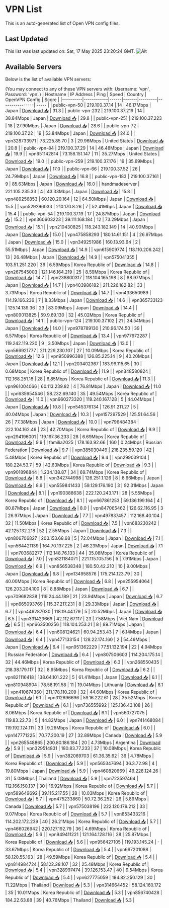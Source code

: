 # VPN List

This is an auto-generated list of Open VPN config files.

## Last Updated

This list was last updated on: Sat, 17 May 2025 23:20:24 GMT.
![Alt](https://repobeats.axiom.co/api/embed/186b98318ef1479477931607c1ad7d823f12451f.svg "Repobeats analytics image")

## Available Servers

Below is the list of available VPN servers:

(You may connect to any of these VPN servers with: Username: 'vpn', Password: 'vpn'.)
| Hostname | IP Address | Ping | Speed | Country | OpenVPN Config | Score |
|----------|------------|------|-------|---------|----------------| ----- |
| public-vpn-50 | 219.100.37.14 | 14 | 46.17Mbps | Japan | [Download 📥](./configs/server_0_JP.ovpn) | 31.3 |
| public-vpn-232 | 219.100.37.219 | 14 | 38.84Mbps | Japan | [Download 📥](./configs/server_1_JP.ovpn) | 29.8 |
| public-vpn-251 | 219.100.37.223 | 18 | 27.90Mbps | Japan | [Download 📥](./configs/server_2_JP.ovpn) | 28.6 |
| public-vpn-72 | 219.100.37.22 | 19 | 53.84Mbps | Japan | [Download 📥](./configs/server_3_JP.ovpn) | 24.0 |
| vpn328733971 | 73.225.85.70 | 3 | 29.96Mbps | United States | [Download 📥](./configs/server_4_US.ovpn) | 20.8 |
| public-vpn-84 | 219.100.37.29 | 14 | 46.48Mbps | Japan | [Download 📥](./configs/server_5_JP.ovpn) | 19.9 |
| vpn651142814 | 73.158.151.147 | 11 | 35.27Mbps | United States | [Download 📥](./configs/server_6_US.ovpn) | 19.0 |
| public-vpn-259 | 219.100.37.176 | 19 | 35.69Mbps | Japan | [Download 📥](./configs/server_7_JP.ovpn) | 17.0 |
| public-vpn-66 | 219.100.37.52 | 26 | 24.79Mbps | Japan | [Download 📥](./configs/server_8_JP.ovpn) | 16.8 |
| public-vpn-183 | 219.100.37.161 | 9 | 85.63Mbps | Japan | [Download 📥](./configs/server_9_JP.ovpn) | 16.0 |
| handmadeserver | 221.105.235.33 | 4 | 43.33Mbps | Japan | [Download 📥](./configs/server_10_JP.ovpn) | 15.8 |
| vpn489256853 | 60.120.20.164 | 12 | 64.50Mbps | Japan | [Download 📥](./configs/server_11_JP.ovpn) | 15.5 |
| vpn529296033 | 210.170.8.26 | 7 | 52.41Mbps | Japan | [Download 📥](./configs/server_12_JP.ovpn) | 15.4 |
| public-vpn-54 | 219.100.37.19 | 17 | 24.87Mbps | Japan | [Download 📥](./configs/server_13_JP.ovpn) | 15.2 |
| vpn360603223 | 39.111.168.184 | 12 | 73.29Mbps | Japan | [Download 📥](./configs/server_14_JP.ovpn) | 15.1 |
| vpn210430825 | 118.243.182.149 | 14 | 40.90Mbps | Japan | [Download 📥](./configs/server_15_JP.ovpn) | 15.0 |
| vpn475858293 | 180.14.61.151 | 4 | 26.97Mbps | Japan | [Download 📥](./configs/server_16_JP.ovpn) | 15.0 |
| vpn349251986 | 160.13.93.64 | 2 | 55.51Mbps | Japan | [Download 📥](./configs/server_17_JP.ovpn) | 14.9 |
| vpn615909774 | 118.110.206.242 | 13 | 26.48Mbps | Japan | [Download 📥](./configs/server_18_JP.ovpn) | 14.9 |
| vpn575041355 | 103.51.251.220 | 36 | 6.59Mbps | Korea Republic of | [Download 📥](./configs/server_19_KR.ovpn) | 14.8 |
| vpn267545003 | 121.146.164.219 | 25 | 8.59Mbps | Korea Republic of | [Download 📥](./configs/server_20_KR.ovpn) | 14.7 |
| vpn238800317 | 118.104.165.198 | 8 | 88.97Mbps | Japan | [Download 📥](./configs/server_21_JP.ovpn) | 14.7 |
| vpn403986182 | 211.226.182.82 | 33 | 3.73Mbps | Korea Republic of | [Download 📥](./configs/server_22_KR.ovpn) | 14.7 |
| vpn433650989 | 114.19.166.236 | 7 | 8.33Mbps | Japan | [Download 📥](./configs/server_23_JP.ovpn) | 14.6 |
| vpn365733123 | 125.14.139.36 | 23 | 83.09Mbps | Japan | [Download 📥](./configs/server_24_JP.ovpn) | 14.4 |
| vpn809013825 | 59.9.69.130 | 32 | 45.02Mbps | Korea Republic of | [Download 📥](./configs/server_25_KR.ovpn) | 14.1 |
| public-vpn-124 | 219.100.37.102 | 21 | 34.54Mbps | Japan | [Download 📥](./configs/server_26_JP.ovpn) | 14.0 |
| vpn978789130 | 210.96.174.50 | 39 | 6.57Mbps | Korea Republic of | [Download 📥](./configs/server_27_KR.ovpn) | 13.4 |
| vpn977972287 | 119.242.119.220 | 9 | 3.50Mbps | Japan | [Download 📥](./configs/server_28_JP.ovpn) | 13.0 |
| vpn566921777 | 211.229.230.107 | 27 | 10.09Mbps | Korea Republic of | [Download 📥](./configs/server_29_KR.ovpn) | 12.6 |
| vpn950996388 | 126.85.225.14 | 9 | 40.20Mbps | Japan | [Download 📥](./configs/server_30_JP.ovpn) | 12.1 |
| vpn203402367 | 183.99.115.65 | 30 | 0.68Mbps | Korea Republic of | [Download 📥](./configs/server_31_KR.ovpn) | 11.9 |
| vpn348580824 | 112.168.251.18 | 28 | 6.85Mbps | Korea Republic of | [Download 📥](./configs/server_32_KR.ovpn) | 11.3 |
| vpn961004066 | 60.113.239.82 | 4 | 76.81Mbps | Japan | [Download 📥](./configs/server_33_JP.ovpn) | 11.0 |
| vpn635654546 | 58.232.69.140 | 35 | 49.54Mbps | Korea Republic of | [Download 📥](./configs/server_34_KR.ovpn) | 11.0 |
| vpn960273320 | 119.240.167.128 | 5 | 44.04Mbps | Japan | [Download 📥](./configs/server_35_JP.ovpn) | 10.8 |
| vpn545376134 | 126.91.211.27 | 5 | 40.04Mbps | Japan | [Download 📥](./configs/server_36_JP.ovpn) | 10.3 |
| vpn157297529 | 125.51.64.56 | 26 | 77.38Mbps | Japan | [Download 📥](./configs/server_37_JP.ovpn) | 10.0 |
| vpn796484384 | 222.104.162.46 | 23 | 42.70Mbps | Korea Republic of | [Download 📥](./configs/server_38_KR.ovpn) | 9.9 |
| vpn294196001 | 119.197.36.233 | 28 | 6.69Mbps | Korea Republic of | [Download 📥](./configs/server_39_KR.ovpn) | 9.9 |
| familia2025 | 178.163.92.66 | 160 | 0.24Mbps | Russian Federation | [Download 📥](./configs/server_40_RU.ovpn) | 9.7 |
| vpn385030449 | 218.235.59.120 | 42 | 5.48Mbps | Korea Republic of | [Download 📥](./configs/server_41_KR.ovpn) | 9.4 |
| vpn299039104 | 180.224.53.7 | 59 | 42.63Mbps | Korea Republic of | [Download 📥](./configs/server_42_KR.ovpn) | 9.3 |
| vpn901896844 | 1.234.138.87 | 34 | 69.74Mbps | Korea Republic of | [Download 📥](./configs/server_43_KR.ovpn) | 8.8 |
| vpn342744998 | 126.251.1.126 | 8 | 8.66Mbps | Japan | [Download 📥](./configs/server_44_JP.ovpn) | 8.6 |
| vpn559841433 | 59.129.176.190 | 3 | 92.31Mbps | Japan | [Download 📥](./configs/server_45_JP.ovpn) | 8.1 |
| vpn190388638 | 222.120.243.171 | 28 | 5.55Mbps | Korea Republic of | [Download 📥](./configs/server_46_KR.ovpn) | 8.1 |
| vpn667861253 | 59.136.199.164 | 4 | 80.87Mbps | Japan | [Download 📥](./configs/server_47_JP.ovpn) | 8.0 |
| vpn847065462 | 126.62.116.95 | 3 | 26.97Mbps | Japan | [Download 📥](./configs/server_48_JP.ovpn) | 7.7 |
| vpn497837457 | 112.168.40.104 | 32 | 11.50Mbps | Korea Republic of | [Download 📥](./configs/server_49_KR.ovpn) | 7.5 |
| vpn683230242 | 42.125.132.218 | 52 | 2.55Mbps | Japan | [Download 📥](./configs/server_50_JP.ovpn) | 7.3 |
| vpn806706827 | 203.153.68.68 | 5 | 72.04Mbps | Japan | [Download 📥](./configs/server_51_JP.ovpn) | 7.1 |
| vpn564421139 | 164.70.137.225 | 2 | 46.23Mbps | Japan | [Download 📥](./configs/server_52_JP.ovpn) | 7.1 |
| vpn703682277 | 112.148.76.133 | 44 | 35.08Mbps | Korea Republic of | [Download 📥](./configs/server_53_KR.ovpn) | 7.0 |
| vpn821184071 | 221.115.105.156 | 5 | 7.91Mbps | Japan | [Download 📥](./configs/server_54_JP.ovpn) | 6.9 |
| vpn856538348 | 180.50.42.210 | 10 | 9.00Mbps | Japan | [Download 📥](./configs/server_55_JP.ovpn) | 6.8 |
| vpn134958576 | 175.214.123.79 | 30 | 40.00Mbps | Korea Republic of | [Download 📥](./configs/server_56_KR.ovpn) | 6.8 |
| vpn255954064 | 126.203.204.100 | 8 | 8.88Mbps | Japan | [Download 📥](./configs/server_57_JP.ovpn) | 6.7 |
| vpn709682838 | 119.24.44.189 | 21 | 23.94Mbps | Japan | [Download 📥](./configs/server_58_JP.ovpn) | 6.7 |
| vpn665093769 | 115.37.217.231 | 8 | 29.33Mbps | Japan | [Download 📥](./configs/server_59_JP.ovpn) | 6.7 |
| vpn449287030 | 118.19.44.179 | 5 | 20.52Mbps | Japan | [Download 📥](./configs/server_60_JP.ovpn) | 6.5 |
| vpn331423669 | 42.112.67.117 | 23 | 7.58Mbps | Viet Nam | [Download 📥](./configs/server_61_VN.ovpn) | 6.5 |
| vpn663500256 | 118.104.253.21 | 8 | 89.71Mbps | Japan | [Download 📥](./configs/server_62_JP.ovpn) | 6.4 |
| vpn608124621 | 60.94.253.43 | 7 | 6.14Mbps | Japan | [Download 📥](./configs/server_63_JP.ovpn) | 6.4 |
| vpn477133154 | 128.22.174.160 | 2 | 54.49Mbps | Japan | [Download 📥](./configs/server_64_JP.ovpn) | 6.4 |
| vpn951362229 | 77.51.132.194 | 22 | 4.94Mbps | Russian Federation | [Download 📥](./configs/server_65_RU.ovpn) | 6.4 |
| vpn807506603 | 114.204.175.14 | 32 | 44.46Mbps | Korea Republic of | [Download 📥](./configs/server_66_KR.ovpn) | 6.3 |
| vpn268550435 | 218.38.179.117 | 32 | 8.65Mbps | Korea Republic of | [Download 📥](./configs/server_67_KR.ovpn) | 6.2 |
| vpn821116418 | 138.64.101.222 | 5 | 61.41Mbps | Japan | [Download 📥](./configs/server_68_JP.ovpn) | 6.1 |
| vpn810948904 | 78.58.191.58 | 11 | 19.04Mbps | Lithuania | [Download 📥](./configs/server_69_LT.ovpn) | 6.1 |
| vpn410674360 | 211.178.110.209 | 32 | 44.60Mbps | Korea Republic of | [Download 📥](./configs/server_70_KR.ovpn) | 6.1 |
| vpn312696696 | 59.16.222.61 | 28 | 35.52Mbps | Korea Republic of | [Download 📥](./configs/server_71_KR.ovpn) | 6.1 |
| vpn736555992 | 125.136.43.108 | 26 | 8.06Mbps | Korea Republic of | [Download 📥](./configs/server_72_KR.ovpn) | 6.1 |
| vpn560727075 | 119.83.22.73 | 5 | 44.82Mbps | Japan | [Download 📥](./configs/server_73_JP.ovpn) | 6.0 |
| vpn741468084 | 119.192.124.111 | 33 | 9.26Mbps | Korea Republic of | [Download 📥](./configs/server_74_KR.ovpn) | 6.0 |
| vpn147771225 | 70.77.200.19 | 27 | 32.89Mbps | Canada | [Download 📥](./configs/server_75_CA.ovpn) | 5.9 |
| vpn265548865 | 200.80.186.184 | 20 | 4.73Mbps | Argentina | [Download 📥](./configs/server_76_AR.ovpn) | 5.9 |
| vpn329514831 | 180.83.77.233 | 37 | 10.08Mbps | Korea Republic of | [Download 📥](./configs/server_77_KR.ovpn) | 5.9 |
| vpn382069703 | 61.36.35.62 | 36 | 4.78Mbps | Korea Republic of | [Download 📥](./configs/server_78_KR.ovpn) | 5.9 |
| vpn565347694 | 36.3.72.98 | 4 | 19.80Mbps | Japan | [Download 📥](./configs/server_79_JP.ovpn) | 5.9 |
| vpn460820669 | 49.228.124.26 | 31 | 5.08Mbps | Thailand | [Download 📥](./configs/server_80_TH.ovpn) | 5.9 |
| vpn723597464 | 112.166.150.137 | 30 | 16.92Mbps | Korea Republic of | [Download 📥](./configs/server_81_KR.ovpn) | 5.7 |
| vpn589649692 | 39.115.217.55 | 28 | 10.03Mbps | Korea Republic of | [Download 📥](./configs/server_82_KR.ovpn) | 5.7 |
| vpn475233860 | 50.72.36.252 | 26 | 5.89Mbps | Canada | [Download 📥](./configs/server_83_CA.ovpn) | 5.7 |
| vpn575038196 | 222.120.179.212 | 33 | 9.07Mbps | Korea Republic of | [Download 📥](./configs/server_84_KR.ovpn) | 5.7 |
| vpn853433216 | 114.202.172.239 | 40 | 26.21Mbps | Korea Republic of | [Download 📥](./configs/server_85_KR.ovpn) | 5.7 |
| vpn466026942 | 220.127.192.79 | 36 | 4.69Mbps | Korea Republic of | [Download 📥](./configs/server_86_KR.ovpn) | 5.6 |
| vpn949411221 | 121.164.128.116 | 28 | 25.87Mbps | Korea Republic of | [Download 📥](./configs/server_87_KR.ovpn) | 5.6 |
| vpn956427105 | 119.193.145.24 | - | 33.67Mbps | Korea Republic of | [Download 📥](./configs/server_88_KR.ovpn) | 5.4 |
| vpn697201088 | 58.120.55.163 | 28 | 49.59Mbps | Korea Republic of | [Download 📥](./configs/server_89_KR.ovpn) | 5.4 |
| vpn814984724 | 58.122.28.107 | 32 | 25.48Mbps | Korea Republic of | [Download 📥](./configs/server_90_KR.ovpn) | 5.4 |
| vpn328997474 | 39.126.153.47 | 40 | 9.54Mbps | Korea Republic of | [Download 📥](./configs/server_91_KR.ovpn) | 5.4 |
| vpn627775059 | 184.82.250.129 | 30 | 11.22Mbps | Thailand | [Download 📥](./configs/server_92_TH.ovpn) | 5.3 |
| vpn314664452 | 58.124.160.172 | 35 | 10.01Mbps | Korea Republic of | [Download 📥](./configs/server_93_KR.ovpn) | 5.3 |
| vpn856740428 | 184.22.63.88 | 39 | 40.76Mbps | Thailand | [Download 📥](./configs/server_94_TH.ovpn) | 5.3 |
